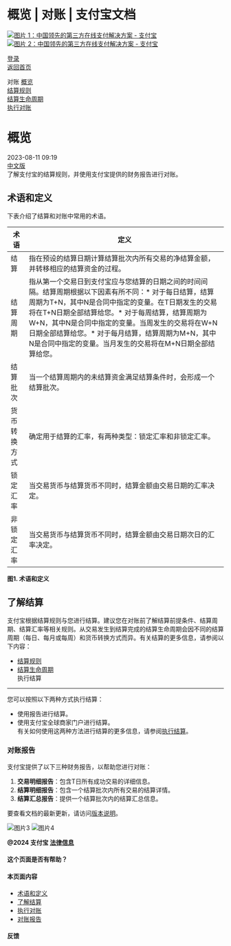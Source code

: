 概览 | 对账 | 支付宝文档
===============

[![图片 1：中国领先的第三方在线支付解决方案 - 支付宝](https://ac.alipay.com/storage/2024/3/26/d66c43c0-440d-4c97-9976-f2028a2c8c5e.svg) ![图片 2：中国领先的第三方在线支付解决方案 - 支付宝](https://ac.alipay.com/storage/2024/3/26/a48bd336-aea0-4f16-bf83-616eacbb4434.svg)](/docs/)

[登录](https://global.alipay.com/ilogin/account_login.htm?goto=https%3A%2F%2Fglobal.alipay.com%2Fdocs%2Fac%2Freconcile%2Foverview)  
[返回首页](../../)

对账
[概览](/docs/ac/reconcile/overview)  
[结算规则](/docs/ac/reconcile/rules)  
[结算生命周期](/docs/ac/reconcile/lifecycle)  
[执行对账](/docs/ac/reconcile/perform)  

概览
========

2023-08-11 09:19  
[中文版](https://global.alipay.com/docs/ac/reconcile_cn)  
了解支付宝的结算规则，并使用支付宝提供的财务报告进行对账。

术语和定义
---------------------

下表介绍了结算和对账中常用的术语。

| **术语** | **定义** |
| --- | --- |
| 结算 | 指在预设的结算日期计算结算批次内所有交易的净结算金额，并转移相应的结算资金的过程。 |
| 结算周期 | 指从第一个交易日到支付宝应与您结算的日期之间的时间间隔。结算周期根据以下因素有所不同：* 对于每日结算，结算周期为T+N，其中N是合同中指定的变量。在T日期发生的交易将在T+N日期全部结算给您。* 对于每周结算，结算周期为W+N，其中N是合同中指定的变量。当周发生的交易将在W+N日期全部结算给您。* 对于每月结算，结算周期为M+N，其中N是合同中指定的变量。当月发生的交易将在M+N日期全部结算给您。 |
| 结算批次 | 当一个结算周期内的未结算资金满足结算条件时，会形成一个结算批次。 |
| 货币转换方式 | 确定用于结算的汇率，有两种类型：锁定汇率和非锁定汇率。 |
| 锁定汇率 | 当交易货币与结算货币不同时，结算金额由交易日期的汇率决定。 |
| 非锁定汇率 | 当交易货币与结算货币不同时，结算金额由交易日期次日的汇率决定。 |
**图1. 术语和定义**

**了解结算**
----------------------
支付宝根据结算规则与您进行结算。建议您在对账前了解结算前提条件、结算周期、结算汇率等相关规则。从交易发生到结算完成的结算生命周期会因不同的结算周期（每日、每月或每周）和货币转换方式而异。有关结算的更多信息，请参阅以下内容：
*   [结算规则](https://global.alipay.com/docs/ac/reconcile/rules)[](https://global.alipay.com/docs/ac/reconcile/lifecycle)
*   [结算生命周期](https://global.alipay.com/docs/ac/reconcile/lifecycle)  
执行结算
------------  
您可以按照以下两种方式执行结算：  
*   使用报告进行结算。
*   使用支付宝全球商家门户进行结算。  
有关如何使用这两种方法进行结算的更多信息，请参阅[执行结算](https://global.alipay.com/docs/ac/reconcile/perform)。
### 对账报告  
支付宝提供了以下三种财务报告，以帮助您进行对账：

1. **交易明细报告**：包含T日所有成功交易的详细信息。
2. **结算明细报告**：包含一个结算批次内所有交易的结算详情。
3. **结算汇总报告**：提供一个结算批次内的结算汇总信息。

要查看文档的最新更新，请访问[版本说明](https://global.alipay.com/docs/releasenotes)。

![图片3](https://ac.alipay.com/storage/2021/5/20/19b2c126-9442-4f16-8f20-e539b1db482a.png) ![图片4](https://ac.alipay.com/storage/2021/5/20/e9f3f154-dbf0-455f-89f0-b3d4e0c14481.png)

**@2024 支付宝 [法律信息](https://global.alipay.com/docs/ac/platform/membership)**

#### 这个页面是否有帮助？

#### 本页面内容

- [术语和定义](#mTNJP "术语和定义")
- [了解结算](#Of9pL "了解结算")
- [执行对账](#FgI44 "执行对账")
- [对账报告](#ftnrc "对账报告")

#### 反馈